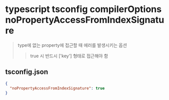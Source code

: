 # typescript tsconfig compilerOptions noPropertyAccessFromIndexSignature

> type에 없는 property에 접근할 때 에러를 발생시키는 옵션
>
> > true 시 반드시 ['key'] 형태로 접근해야 함

## tsconfig.json

```json
{
  "noPropertyAccessFromIndexSignature": true
}
```
